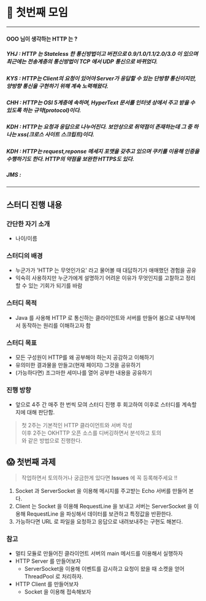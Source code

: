 # :checkered_flag: 첫번째 모임

<hr>

#### OOO 님이 생각하는 HTTP 는 ?

##### YHJ : HTTP 는 Stateless 한 통신방법이고 버전으로 0.9/1.0/1.1/2.0/3.0 이 있으며 최근에는 전송계층의 통신방법이 TCP 에서 UDP 통신으로 바뀌었다.
##### KYS : HTTP는 Client의 요청이 있어야 Server가 응답할 수 있는 단방향 통신이지만, 양방향 통신을 구현하기 위해 계속 노력해왔다.
##### CHH : HTTP는 OSI 5계층에 속하며, HyperText 문서를 인터넷 상에서 주고 받을 수 있도록 하는 규약(protocol)이다.
##### KDH : HTTP는 요청과 응답으로 나누어진다. 보안상으로 취약점이 존재하는데 그 중 하나는 xss(크로스 사이트 스크립트)이다.
##### KDH : HTTP는 request,reponse 메세지 포맷을 갖추고 있으며 쿠키를 이용해 인증을 수행하기도 한다. HTTP의 약점을 보완한 HTTPS도 있다. 
##### JMS : 

<hr>

## 스터디 진행 내용

### 간단한 자기 소개 

- 나이/이름

### 스터디의 배경

- 누군가가 'HTTP 는 무엇인가요' 라고 물어볼 때 대답하기가 애매했던 경험을 공유
- 익숙히 사용하지만 누군가에게 설명하기 어려운 이유가 무엇인지를 고찰하고 정리할 수 있는 기회가 되기를 바람
  
### 스터디 목적

- Java 를 사용해 HTTP 로 통신하는 클라이언트와 서버를 만들어 봄으로 내부적에서 동작하는 원리를 이해하고자 함

### 스터디 목표

- 모든 구성원이 HTTP를 왜 공부해야 하는지 공감하고 이해하기
- 유의미한 결과물을 만들고(현재 페이지) 그것을 공유하기
- (가능하다면) 조그마한 세미나를 열어 공부한 내용을 공유하기

### 진행 방향

- 앞으로 4주 간 매주 한 번씩 모여 스터디 진행 후 회고하여 이후로 스터디를 계속할지에 대해 판단함.

> 첫 2주는 기본적인 HTTP 클라이언트와 서버 작성<br>
> 이후 2주는 OKHTTP 오픈 소스를 디버깅하면서 분석하고 토의<br>
> 와 같은 방법으로 진행한다.

## :scream: 첫번째 과제

> 작업하면서 토의하거나 궁금한게 있다면 **Issues** 에 꼭 등록해주세요 !!

1. Socket 과 ServerSocket 을 이용해 메시지를 주고받는 Echo 서버를 만들어 본다.
2. Client 는 Socket 을 이용해 RequestLine 을 보내고 서버는 ServerSocket 을 이용해 RequestLine 을 파싱해서 데이터를 보관하고 특정값을 반환한다.
3. 가능하다면 URL 로 파일을 요청하고 응답으로 내려보내주는 구현도 해본다.

### 참고
- 멀티 모듈로 만들어진 클라이언트 서버의 main 메서드를 이용해서 실행하자
- HTTP Server 를 만들어보자
  - ServerSocket을 이용해 이벤트를 감시하고 요청이 왔을 때 소켓을 얻어 ThreadPool 로 처리하자.
- HTTP Client 를 만들어보자
  - Socket 을 이용해 접속해보자

